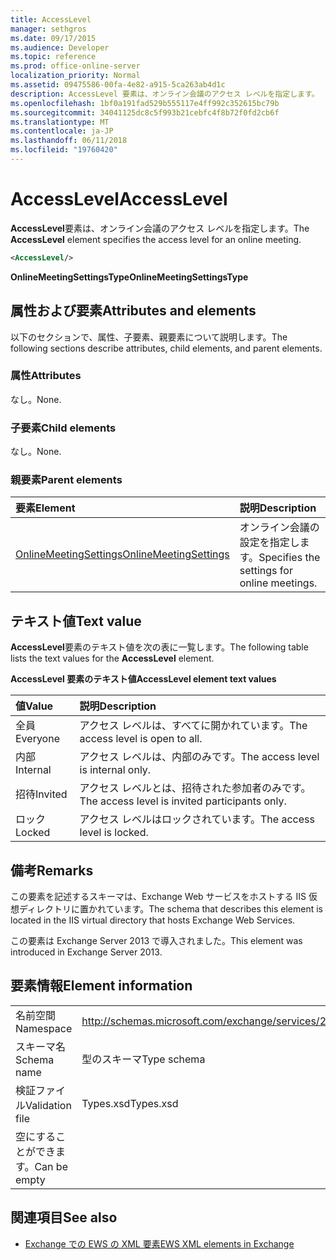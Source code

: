 ```yaml
---
title: AccessLevel
manager: sethgros
ms.date: 09/17/2015
ms.audience: Developer
ms.topic: reference
ms.prod: office-online-server
localization_priority: Normal
ms.assetid: 09475586-00fa-4e82-a915-5ca263ab4d1c
description: AccessLevel 要素は、オンライン会議のアクセス レベルを指定します。
ms.openlocfilehash: 1bf0a191fad529b555117e4ff992c352615bc79b
ms.sourcegitcommit: 34041125dc8c5f993b21cebfc4f8b72f0fd2cb6f
ms.translationtype: MT
ms.contentlocale: ja-JP
ms.lasthandoff: 06/11/2018
ms.locfileid: "19760420"
---
```

# <a name="accesslevel"></a><span data-ttu-id="bea0c-103">AccessLevel</span><span class="sxs-lookup"><span data-stu-id="bea0c-103">AccessLevel</span></span>

<span data-ttu-id="bea0c-104">**AccessLevel**要素は、オンライン会議のアクセス レベルを指定します。</span><span class="sxs-lookup"><span data-stu-id="bea0c-104">The **AccessLevel** element specifies the access level for an online meeting.</span></span> 
  
```XML
<AccessLevel/>
```

 <span data-ttu-id="bea0c-105">**OnlineMeetingSettingsType**</span><span class="sxs-lookup"><span data-stu-id="bea0c-105">**OnlineMeetingSettingsType**</span></span>
## <a name="attributes-and-elements"></a><span data-ttu-id="bea0c-106">属性および要素</span><span class="sxs-lookup"><span data-stu-id="bea0c-106">Attributes and elements</span></span>

<span data-ttu-id="bea0c-107">以下のセクションで、属性、子要素、親要素について説明します。</span><span class="sxs-lookup"><span data-stu-id="bea0c-107">The following sections describe attributes, child elements, and parent elements.</span></span>
  
### <a name="attributes"></a><span data-ttu-id="bea0c-108">属性</span><span class="sxs-lookup"><span data-stu-id="bea0c-108">Attributes</span></span>

<span data-ttu-id="bea0c-109">なし。</span><span class="sxs-lookup"><span data-stu-id="bea0c-109">None.</span></span>
  
### <a name="child-elements"></a><span data-ttu-id="bea0c-110">子要素</span><span class="sxs-lookup"><span data-stu-id="bea0c-110">Child elements</span></span>

<span data-ttu-id="bea0c-111">なし。</span><span class="sxs-lookup"><span data-stu-id="bea0c-111">None.</span></span>
  
### <a name="parent-elements"></a><span data-ttu-id="bea0c-112">親要素</span><span class="sxs-lookup"><span data-stu-id="bea0c-112">Parent elements</span></span>

|<span data-ttu-id="bea0c-113">**要素**</span><span class="sxs-lookup"><span data-stu-id="bea0c-113">**Element**</span></span>|<span data-ttu-id="bea0c-114">**説明**</span><span class="sxs-lookup"><span data-stu-id="bea0c-114">**Description**</span></span>|
|:-----|:-----|
|[<span data-ttu-id="bea0c-115">OnlineMeetingSettings</span><span class="sxs-lookup"><span data-stu-id="bea0c-115">OnlineMeetingSettings</span></span>](onlinemeetingsettings.md) <br/> |<span data-ttu-id="bea0c-116">オンライン会議の設定を指定します。</span><span class="sxs-lookup"><span data-stu-id="bea0c-116">Specifies the settings for online meetings.</span></span>  <br/> |
   
## <a name="text-value"></a><span data-ttu-id="bea0c-117">テキスト値</span><span class="sxs-lookup"><span data-stu-id="bea0c-117">Text value</span></span>

<span data-ttu-id="bea0c-118">**AccessLevel**要素のテキスト値を次の表に一覧します。</span><span class="sxs-lookup"><span data-stu-id="bea0c-118">The following table lists the text values for the **AccessLevel** element.</span></span> 
  
<span data-ttu-id="bea0c-119">**AccessLevel 要素のテキスト値**</span><span class="sxs-lookup"><span data-stu-id="bea0c-119">**AccessLevel element text values**</span></span>

|<span data-ttu-id="bea0c-120">**値**</span><span class="sxs-lookup"><span data-stu-id="bea0c-120">**Value**</span></span>|<span data-ttu-id="bea0c-121">**説明**</span><span class="sxs-lookup"><span data-stu-id="bea0c-121">**Description**</span></span>|
|:-----|:-----|
|<span data-ttu-id="bea0c-122">全員</span><span class="sxs-lookup"><span data-stu-id="bea0c-122">Everyone</span></span>  <br/> |<span data-ttu-id="bea0c-123">アクセス レベルは、すべてに開かれています。</span><span class="sxs-lookup"><span data-stu-id="bea0c-123">The access level is open to all.</span></span>  <br/> |
|<span data-ttu-id="bea0c-124">内部</span><span class="sxs-lookup"><span data-stu-id="bea0c-124">Internal</span></span>  <br/> |<span data-ttu-id="bea0c-125">アクセス レベルは、内部のみです。</span><span class="sxs-lookup"><span data-stu-id="bea0c-125">The access level is internal only.</span></span>  <br/> |
|<span data-ttu-id="bea0c-126">招待</span><span class="sxs-lookup"><span data-stu-id="bea0c-126">Invited</span></span>  <br/> |<span data-ttu-id="bea0c-127">アクセス レベルとは、招待された参加者のみです。</span><span class="sxs-lookup"><span data-stu-id="bea0c-127">The access level is invited participants only.</span></span>  <br/> |
|<span data-ttu-id="bea0c-128">ロック</span><span class="sxs-lookup"><span data-stu-id="bea0c-128">Locked</span></span>  <br/> |<span data-ttu-id="bea0c-129">アクセス レベルはロックされています。</span><span class="sxs-lookup"><span data-stu-id="bea0c-129">The access level is locked.</span></span>  <br/> |
   
## <a name="remarks"></a><span data-ttu-id="bea0c-130">備考</span><span class="sxs-lookup"><span data-stu-id="bea0c-130">Remarks</span></span>

<span data-ttu-id="bea0c-131">この要素を記述するスキーマは、Exchange Web サービスをホストする IIS 仮想ディレクトリに置かれています。</span><span class="sxs-lookup"><span data-stu-id="bea0c-131">The schema that describes this element is located in the IIS virtual directory that hosts Exchange Web Services.</span></span>
  
<span data-ttu-id="bea0c-132">この要素は Exchange Server 2013 で導入されました。</span><span class="sxs-lookup"><span data-stu-id="bea0c-132">This element was introduced in Exchange Server 2013.</span></span>
  
## <a name="element-information"></a><span data-ttu-id="bea0c-133">要素情報</span><span class="sxs-lookup"><span data-stu-id="bea0c-133">Element information</span></span>

|||
|:-----|:-----|
|<span data-ttu-id="bea0c-134">名前空間</span><span class="sxs-lookup"><span data-stu-id="bea0c-134">Namespace</span></span>  <br/> |http://schemas.microsoft.com/exchange/services/2006/types  <br/> |
|<span data-ttu-id="bea0c-135">スキーマ名</span><span class="sxs-lookup"><span data-stu-id="bea0c-135">Schema name</span></span>  <br/> |<span data-ttu-id="bea0c-136">型のスキーマ</span><span class="sxs-lookup"><span data-stu-id="bea0c-136">Type schema</span></span>  <br/> |
|<span data-ttu-id="bea0c-137">検証ファイル</span><span class="sxs-lookup"><span data-stu-id="bea0c-137">Validation file</span></span>  <br/> |<span data-ttu-id="bea0c-138">Types.xsd</span><span class="sxs-lookup"><span data-stu-id="bea0c-138">Types.xsd</span></span>  <br/> |
|<span data-ttu-id="bea0c-139">空にすることができます。</span><span class="sxs-lookup"><span data-stu-id="bea0c-139">Can be empty</span></span>  <br/> ||
   
## <a name="see-also"></a><span data-ttu-id="bea0c-140">関連項目</span><span class="sxs-lookup"><span data-stu-id="bea0c-140">See also</span></span>

- [<span data-ttu-id="bea0c-141">Exchange での EWS の XML 要素</span><span class="sxs-lookup"><span data-stu-id="bea0c-141">EWS XML elements in Exchange</span></span>](ews-xml-elements-in-exchange.md)

